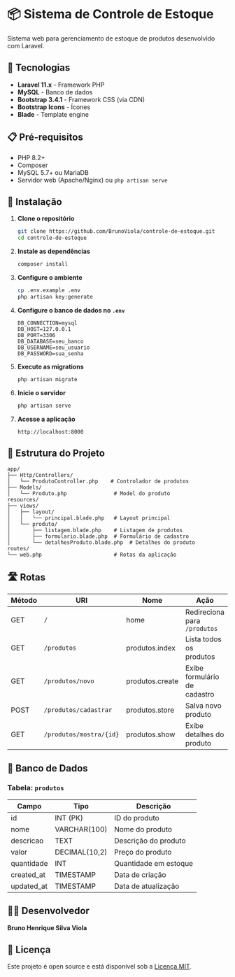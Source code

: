# 📦 Sistema de Controle de Estoque

Sistema web para gerenciamento de estoque de produtos desenvolvido com Laravel.

## 🚀 Tecnologias

- **Laravel 11.x** - Framework PHP
- **MySQL** - Banco de dados
- **Bootstrap 3.4.1** - Framework CSS (via CDN)
- **Bootstrap Icons** - Ícones
- **Blade** - Template engine

## 📋 Pré-requisitos

- PHP 8.2+
- Composer
- MySQL 5.7+ ou MariaDB
- Servidor web (Apache/Nginx) ou `php artisan serve`

## 🔧 Instalação

1. **Clone o repositório**
   ```bash
   git clone https://github.com/BrunoViola/controle-de-estoque.git
   cd controle-de-estoque
   ```

2. **Instale as dependências**
   ```bash
   composer install
   ```

3. **Configure o ambiente**
   ```bash
   cp .env.example .env
   php artisan key:generate
   ```

4. **Configure o banco de dados no `.env`**
   ```env
   DB_CONNECTION=mysql
   DB_HOST=127.0.0.1
   DB_PORT=3306
   DB_DATABASE=seu_banco
   DB_USERNAME=seu_usuario
   DB_PASSWORD=sua_senha
   ```

5. **Execute as migrations**
   ```bash
   php artisan migrate
   ```

6. **Inicie o servidor**
   ```bash
   php artisan serve
   ```

7. **Acesse a aplicação**
   ```
   http://localhost:8000
   ```

## 📁 Estrutura do Projeto

```
app/
├── Http/Controllers/
│   └── ProdutoController.php    # Controlador de produtos
├── Models/
│   └── Produto.php               # Model do produto
resources/
├── views/
│   ├── layout/
│   │   └── principal.blade.php   # Layout principal
│   └── produto/
│       ├── listagem.blade.php    # Listagem de produtos
│       ├── formulario.blade.php  # Formulário de cadastro
│       └── detalhesProduto.blade.php  # Detalhes do produto
routes/
└── web.php                       # Rotas da aplicação
```

## 🛣️ Rotas

| Método | URI | Nome | Ação |
|--------|-----|------|------|
| GET | `/` | home | Redireciona para `/produtos` |
| GET | `/produtos` | produtos.index | Lista todos os produtos |
| GET | `/produtos/novo` | produtos.create | Exibe formulário de cadastro |
| POST | `/produtos/cadastrar` | produtos.store | Salva novo produto |
| GET | `/produtos/mostra/{id}` | produtos.show | Exibe detalhes do produto |

## 💾 Banco de Dados

### Tabela: `produtos`

| Campo | Tipo | Descrição |
|-------|------|-----------|
| id | INT (PK) | ID do produto |
| nome | VARCHAR(100) | Nome do produto |
| descricao | TEXT | Descrição do produto |
| valor | DECIMAL(10,2) | Preço do produto |
| quantidade | INT | Quantidade em estoque |
| created_at | TIMESTAMP | Data de criação |
| updated_at | TIMESTAMP | Data de atualização |

## 👨‍💻 Desenvolvedor

**Bruno Henrique Silva Viola**

## 📝 Licença

Este projeto é open source e está disponível sob a [Licença MIT](https://opensource.org/licenses/MIT).